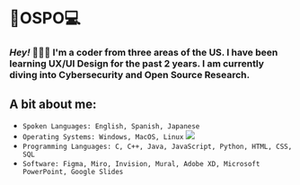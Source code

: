 # 🌴OSPO💻

### *Hey!* 🧑🏻‍💻 I'm a coder from three areas of the US. I have been learning **UX/UI Design** for the past **2**  years. I am currently diving into **Cybersecurity** and **Open Source Research**.


## A bit about me:
- `Spoken Languages: English, Spanish, Japanese`
- `Operating Systems: Windows, MacOS, Linux` 	![](https://www.nicepng.com/png/detail/201-2015528_windows-mac-linux-logo.png)
- `Programming Languages: C, C++, Java, JavaScript, Python, HTML, CSS, SQL`
- `Software: Figma, Miro, Invision, Mural, Adobe XD, Microsoft PowerPoint, Google Slides`





